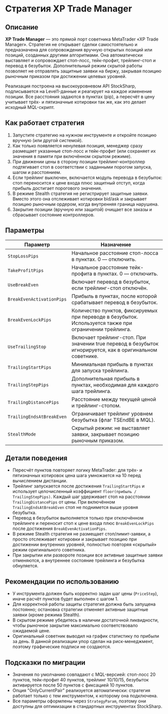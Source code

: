 # Стратегия XP Trade Manager

## Описание
**XP Trade Manager** — это прямой порт советника MetaTrader «XP Trade Manager». Стратегия не
открывает сделки самостоятельно и предназначена для сопровождения вручную открытых позиций или
позиций, созданных другими алгоритмами. Она автоматически выставляет и сопровождает стоп-лосс,
тейк-профит, трейлинг-стоп и перевод в безубыток. Дополнительный режим скрытой работы позволяет
не отправлять защитные заявки на биржу, закрывая позицию рыночным приказом при достижении целевых
уровней.

Реализация построена на высокоуровневом API StockSharp, подписывается на Level1-данные и
реагирует на каждое изменение позиции. Все расстояния задаются в пунктах (pip), а пересчёт в цену
учитывает трёх- и пятизначные котировки так же, как это делает исходный MQL-скрипт.

## Как работает стратегия
1. Запустите стратегию на нужном инструменте и откройте позицию вручную (или другой системой).
2. Как только появляется ненулевая позиция, менеджер сразу размещает указанные стоп-лосс и
   тейк-профит (или сохраняет их значения в памяти при включённом скрытом режиме).
3. При движении цены в сторону позиции трейлинг-контроллер подтягивает стоп в соответствии с
   заданными порогом запуска, шагом и расстоянием.
4. Если трейлинг выключен, включается модуль перевода в безубыток: стоп переносится к цене входа
   плюс защитный отступ, когда прибыль достигает порогового значения.
5. В режиме Stealth стратегия не регистрирует защитные заявки. Вместо этого она отслеживает
   котировки bid/ask и закрывает позицию рыночным ордером, когда внутренняя граница нарушена.
6. Закрытие позиции (вручную или защитой) очищает все заказы и сбрасывает состояние контроллеров.

## Параметры
| Параметр | Назначение |
|----------|------------|
| `StopLossPips` | Начальное расстояние стоп-лосса в пунктах. 0 — отключить. |
| `TakeProfitPips` | Начальное расстояние тейк-профита в пунктах. 0 — отключить. |
| `UseBreakEven` | Включает перевод в безубыток, если трейлинг-стоп отключён. |
| `BreakEvenActivationPips` | Прибыль в пунктах, после которой срабатывает перевод в безубыток. |
| `BreakEvenLockPips` | Количество пунктов, фиксируемых при переводе в безубыток. Используется также при ограничении трейлинга. |
| `UseTrailingStop` | Включает трейлинг-стоп. При значении true перевод в безубыток игнорируется, как в оригинальном советнике. |
| `TrailingStartPips` | Минимальная прибыль в пунктах для запуска трейлинга. |
| `TrailingStepPips` | Дополнительная прибыль в пунктах, необходимая для каждого шага трейлинга. |
| `TrailingDistancePips` | Расстояние между текущей ценой и трейлинг-стопом. |
| `TrailingEndsAtBreakEven` | Ограничивает трейлинг уровнем безубытка (флаг TSEndBE в MQL). |
| `StealthMode` | Скрытый режим: не выставляет заявки, закрывает позицию рыночным приказом. |

## Детали поведения
- Пересчёт пунктов повторяет логику MetaTrader: для трёх- и пятизначных котировок цена шага умножается
  на 10 перед вычислением дистанции.
- Трейлинг запускается после достижения `TrailingStartPips` и использует целочисленный коэффициент
  `floor(прибыль / TrailingStepPips)`. Каждый шаг удерживает стоп на расстоянии `TrailingDistancePips`
  от цены. При включённом `TrailingEndsAtBreakEven` стоп не поднимется выше уровня безубытка.
- Перевод в безубыток выполняется только при отключённом трейлинге и переносит стоп к цене входа плюс
  `BreakEvenLockPips` после достижения `BreakEvenActivationPips`.
- В режиме Stealth стратегия не размещает стоп/лимит-заявки, а просто отслеживает котировки и закрывает
  позицию при достижении внутренних уровней, полностью повторяя «скрытый» режим оригинального советника.
- При закрытии или развороте позиции все активные защитные заявки отменяются, а внутреннее состояние
  трейлинга и безубытка обнуляется.

## Рекомендации по использованию
- У инструмента должен быть корректно задан шаг цены (`PriceStep`), иначе расчёт пунктов будет выполнен с
  шагом 1.
- Для корректной работы защиты стратегия должна быть запущена постоянно; остановка стратегии отменяет
  активные защитные заявки (кроме режима Stealth).
- В скрытом режиме убедитесь в наличии достаточной ликвидности, чтобы рыночное закрытие максимально
  соответствовало ожидаемой цене.
- Оригинальный советник выводил на график статистику по прибыли за день. В данной реализации упор сделан на
  риск-менеджмент, поэтому графические подписи не создаются.

## Подсказки по миграции
- Значения по умолчанию совпадают с MQL-версией: стоп-лосс 20 пунктов, тейк-профит 40 пунктов, трейлинг
  10/10/15, безубыток активируется после 50 пунктов с фиксацией 10 пунктов.
- Опция "OnlyCurrentPair" реализуется автоматически: стратегия работает только с тем инструментом, к которому
  она подключена.
- Все параметры оформлены через `StrategyParam`, поэтому они доступны для оптимизации в стандартных
  инструментах StockSharp.
